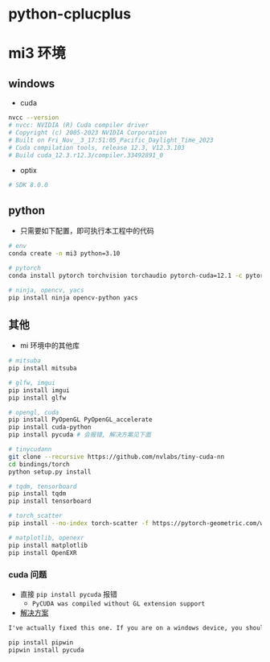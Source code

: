 # python-cplucplus

# mi3 环境

## windows

+ cuda

```bash
nvcc --version  
# nvcc: NVIDIA (R) Cuda compiler driver
# Copyright (c) 2005-2023 NVIDIA Corporation
# Built on Fri_Nov__3_17:51:05_Pacific_Daylight_Time_2023
# Cuda compilation tools, release 12.3, V12.3.103
# Build cuda_12.3.r12.3/compiler.33492891_0
```

+ optix

```bash
# SDK 8.0.0
```



## python

+ 只需要如下配置，即可执行本工程中的代码

```bash
# env
conda create -n mi3 python=3.10
```

```bash
# pytorch
conda install pytorch torchvision torchaudio pytorch-cuda=12.1 -c pytorch -c nvidia

# ninja, opencv, yacs
pip install ninja opencv-python yacs
```



## 其他

+ mi 环境中的其他库

```bash
# mitsuba
pip install mitsuba

# glfw, imgui
pip install imgui
pip install glfw

# opengl, cuda
pip install PyOpenGL PyOpenGL_accelerate
pip install cuda-python
pip install pycuda # 会报错, 解决方案见下面

# tinycudann
git clone --recursive https://github.com/nvlabs/tiny-cuda-nn
cd bindings/torch
python setup.py install

# tqdm, tensorboard
pip install tqdm
pip install tensorboard

# torch_scatter
pip install --no-index torch-scatter -f https://pytorch-geometric.com/whl/torch-2.1.0+cu121.html

# matplotlib, openexr
pip install matplotlib
pip install OpenEXR
```



### cuda 问题

+ 直接 `pip install pycuda` 报错
  +  `PyCUDA was compiled without GL extension support`
+ [解决方案](https://github.com/harskish/ganspace/issues/43)

```txt
I've actually fixed this one. If you are on a windows device, you should pip install pipwin, then use pipwin to install pycuda. And then it installs it correctly.
```

```bash
pip install pipwin
pipwin install pycuda
```



